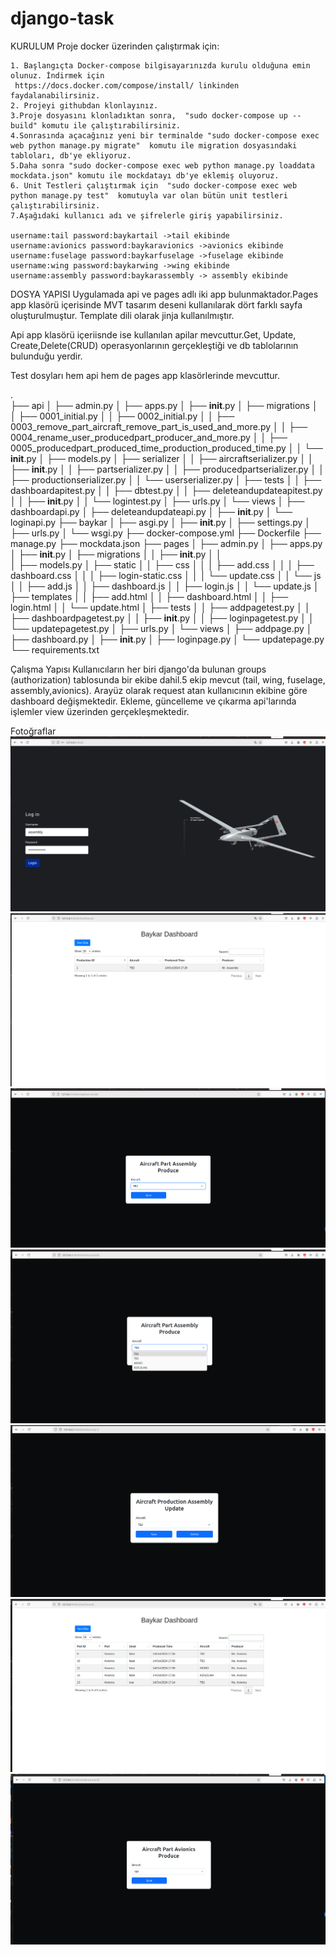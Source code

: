 # django-task
KURULUM
Proje docker üzerinden çalıştırmak için:

    1. Başlangıçta Docker-compose bilgisayarınızda kurulu olduğuna emin olunuz. İndirmek için 
     https://docs.docker.com/compose/install/ linkinden faydalanabilirsiniz.
    2. Projeyi githubdan klonlayınız.
    3.Proje dosyasını klonladıktan sonra,  "sudo docker-compose up --build" komutu ile çalıştırabilirsiniz.
    4.Sonrasında açacağınız yeni bir terminalde "sudo docker-compose exec web python manage.py migrate"  komutu ile migration dosyasındaki tabloları, db'ye ekliyoruz.
    5.Daha sonra "sudo docker-compose exec web python manage.py loaddata mockdata.json" komutu ile mockdatayı db'ye eklemiş oluyoruz.
    6. Unit Testleri çalıştırmak için  "sudo docker-compose exec web python manage.py test"  komutuyla var olan bütün unit testleri çalıştırabilirsiniz.
    7.Aşağıdaki kullanıcı adı ve şifrelerle giriş yapabilirsiniz.

    username:tail password:baykartail ->tail ekibinde
    username:avionics password:baykaravionics ->avionics ekibinde
    username:fuselage password:baykarfuselage ->fuselage ekibinde
    username:wing password:baykarwing ->wing ekibinde
    username:assembly password:baykarassembly -> assembly ekibinde

DOSYA YAPISI
Uygulamada api ve pages adlı iki app bulunmaktador.Pages app klasörü içerisinde MVT tasarım deseni kullanılarak dört farklı sayfa oluşturulmuştur. Template dili olarak jinja kullanılmıştır.

Api app klasörü içeriisnde ise kullanılan apilar mevcuttur.Get, Update, Create,Delete(CRUD) operasyonlarının gerçekleştiği ve db tablolarının bulunduğu yerdir.

Test dosyları hem api hem de pages app klasörlerinde mevcuttur. 


.   
├── api
│   ├── admin.py
│   ├── apps.py
│   ├── __init__.py
│   ├── migrations
│   │   ├── 0001_initial.py
│   │   ├── 0002_initial.py
│   │   ├── 0003_remove_part_aircraft_remove_part_is_used_and_more.py
│   │   ├── 0004_rename_user_producedpart_producer_and_more.py
│   │   ├── 0005_producedpart_produced_time_production_produced_time.py
│   │   └── __init__.py
│   ├── models.py
│   ├── serializer
│   │   ├── aircraftserializer.py
│   │   ├── __init__.py
│   │   ├── partserializer.py
│   │   ├── producedpartserializer.py
│   │   ├── productionserializer.py
│   │   └── userserializer.py
│   ├── tests
│   │   ├── dashboardapitest.py
│   │   ├── dbtest.py
│   │   ├── deleteandupdateapitest.py
│   │   ├── __init__.py
│   │   └── logintest.py
│   ├── urls.py
│   └── views
│       ├── dashboardapi.py
│       ├── deleteandupdateapi.py
│       ├── __init__.py
│       └── loginapi.py
├── baykar
│   ├── asgi.py
│   ├── __init__.py
│   ├── settings.py
│   ├── urls.py
│   └── wsgi.py
├── docker-compose.yml
├── Dockerfile
├── manage.py
├── mockdata.json
├── pages
│   ├── admin.py
│   ├── apps.py
│   ├── __init__.py
│   ├── migrations
│   │   ├── __init__.py
│   │  
│   ├── models.py
│   ├── static
│   │   ├── css
│   │   │   ├── add.css
│   │   │   ├── dashboard.css
│   │   │   ├── login-static.css
│   │   │   └── update.css
│   │   └── js
│   │       ├── add.js
│   │       ├── dashboard.js
│   │       ├── login.js
│   │       └── update.js
│   ├── templates
│   │   ├── add.html
│   │   ├── dashboard.html
│   │   ├── login.html
│   │   └── update.html
│   ├── tests
│   │   ├── addpagetest.py
│   │   ├── dashboardpagetest.py
│   │   ├── __init__.py
│   │   ├── loginpagetest.py
│   │   └── updatepagetest.py
│   ├── urls.py
│   └── views
│       ├── addpage.py
│       ├── dashboard.py
│       ├── __init__.py
│       ├── loginpage.py
│       └── updatepage.py
└── requirements.txt

Çalışma Yapısı
Kullanıcıların her biri django'da bulunan groups (authorization) tablosunda bir ekibe dahil.5 ekip mevcut (tail, wing, fuselage, assembly,avionics). Arayüz olarak request atan kullanıcının ekibine göre dashboard değişmektedir. Ekleme, güncelleme ve çıkarma api'larında işlemler view üzerinden gerçekleşmektedir.

Fotoğraflar
![login](<Screenshot from 2024-10-14 22-30-55.png>)
![dashboard](<Screenshot from 2024-10-14 22-27-02.png>)
![create](<Screenshot from 2024-10-14 22-27-09.png>)
![create](<Screenshot from 2024-10-14 22-27-11.png>)
![update](<Screenshot from 2024-10-14 22-27-18.png>)
![dashboard](<Screenshot from 2024-10-14 22-27-40.png>)
![create](<Screenshot from 2024-10-14 22-27-46.png>)

